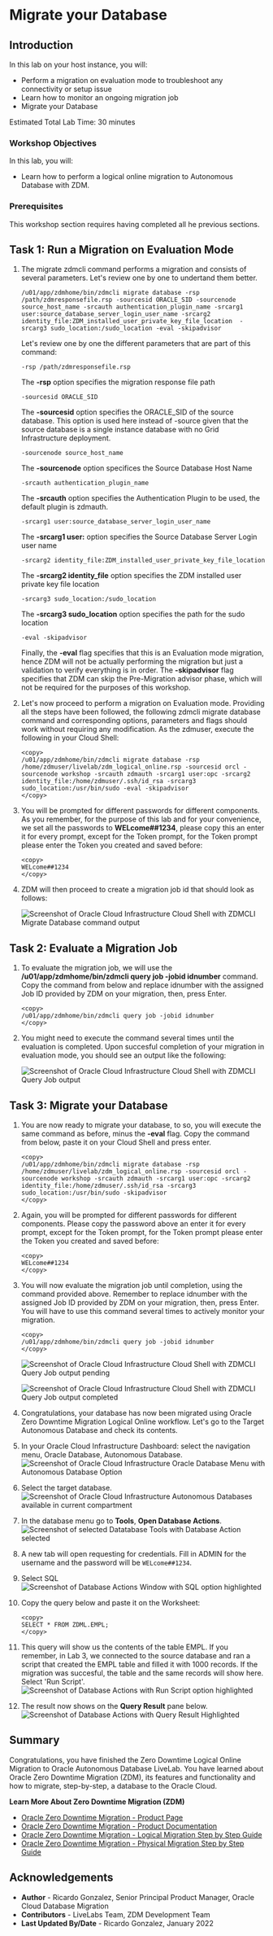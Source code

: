 # Migrate your Database

## Introduction
In this lab on your host instance, you will:
* Perform a migration on evaluation mode to troubleshoot any connectivity or setup issue
* Learn how to monitor an ongoing migration job
* Migrate your Database

Estimated Total Lab Time: 30 minutes

### Workshop Objectives

In this lab, you will:
* Learn how to perform a logical online migration to Autonomous Database with ZDM.

### Prerequisites
This workshop section requires having completed all he previous sections.


## **Task 1: Run a Migration on Evaluation Mode**

1. The migrate zdmcli command performs a migration and consists of several parameters. Let's review one by one to undertand them better.

    ```
    /u01/app/zdmhome/bin/zdmcli migrate database -rsp /path/zdmresponsefile.rsp -sourcesid ORACLE_SID -sourcenode source_host_name -srcauth authentication_plugin_name -srcarg1 user:source_database_server_login_user_name -srcarg2 identity_file:ZDM_installed_user_private_key_file_location  -srcarg3 sudo_location:/sudo_location -eval -skipadvisor
    ```

    Let's review one by one the different parameters that are part of this command:

    ```
    -rsp /path/zdmresponsefile.rsp
    ```
    The __-rsp__ option specifies the migration response file path

    ```
    -sourcesid ORACLE_SID
    ```
    The __-sourcesid__ option specifies the ORACLE_SID of the source database. This option is used here instead of -source given that the source database is a single instance database with no Grid Infrastructure deployment.

    ```
    -sourcenode source_host_name
    ```
    The __-sourcenode__ option specifices the Source Database Host Name

    ```
    -srcauth authentication_plugin_name
    ```
    The __-srcauth__ option specifies the Authentication Plugin to be used, the default plugin is zdmauth.


    ```
    -srcarg1 user:source_database_server_login_user_name
    ```
    The __-srcarg1 user:__ option specifies the Source Database Server Login user name

    ```
    -srcarg2 identity_file:ZDM_installed_user_private_key_file_location
    ```
    The __-srcarg2 identity_file__ option specifies the ZDM installed user private key file location

    ```
    -srcarg3 sudo_location:/sudo_location
    ```
    The __-srcarg3 sudo_location__ option specifies the path for the sudo location

    ```
    -eval -skipadvisor
    ```
    Finally, the __-eval__ flag specifies that this is an Evaluation mode migration, hence ZDM will not be actually performing the migration but just a validation to verify everything is in order. The __-skipadvisor__ flag specifies that ZDM can skip the Pre-Migration advisor phase, which will not be required for the purposes of this workshop.

2. Let's now proceed to perform a migration on Evaluation mode. Providing all the steps have been followed, the following zdmcli migrate database command and corresponding options, parameters and flags should work without requiring any modification. As the zdmuser, execute the following in your Cloud Shell: 

    ```
    <copy>
    /u01/app/zdmhome/bin/zdmcli migrate database -rsp /home/zdmuser/livelab/zdm_logical_online.rsp -sourcesid orcl -sourcenode workshop -srcauth zdmauth -srcarg1 user:opc -srcarg2 identity_file:/home/zdmuser/.ssh/id_rsa -srcarg3 sudo_location:/usr/bin/sudo -eval -skipadvisor
    </copy>
    ```

3. You will be prompted for different passwords for different components. As you remember, for the purpose of this lab and for your convenience, we set all the passwords to __WELcome##1234__, please copy this an enter it for every prompt, except for the Token prompt, for the Token prompt please enter the Token you created and saved before:

    ```
    <copy>
    WELcome##1234
    </copy>
    ```

4. ZDM will then proceed to create a migration job id that should look as follows:

    ![Screenshot of Oracle Cloud Infrastructure Cloud Shell with ZDMCLI Migrate Database command output](./images/zdm-job-id.png " ")


## **Task 2: Evaluate a Migration Job**

1. To evaluate the migration job, we will use the __/u01/app/zdmhome/bin/zdmcli query job -jobid idnumber__ command. Copy the command from below and replace idnumber with the assigned Job ID provided by ZDM on your migration, then, press Enter.

    ```
    <copy>
    /u01/app/zdmhome/bin/zdmcli query job -jobid idnumber
    </copy>
    ```

2. You might need to execute the command several times until the evaluation is completed. Upon succesful completion of your migration in evaluation mode, you should see an output like the following:

    ![Screenshot of Oracle Cloud Infrastructure Cloud Shell with ZDMCLI Query Job output](./images/zdm-job-eval-done.png " ")

## **Task 3: Migrate your Database**

1. You are now ready to migrate your database, to so, you will execute the same command as before, minus the __-eval__ flag. Copy the command from below, paste it on your Cloud Shell and press enter.

    ```
    <copy>
    /u01/app/zdmhome/bin/zdmcli migrate database -rsp /home/zdmuser/livelab/zdm_logical_online.rsp -sourcesid orcl -sourcenode workshop -srcauth zdmauth -srcarg1 user:opc -srcarg2 identity_file:/home/zdmuser/.ssh/id_rsa -srcarg3 sudo_location:/usr/bin/sudo -skipadvisor
    </copy>
    ```

2. Again, you will be prompted for different passwords for different components. Please copy the password above an enter it for every prompt, except for the Token prompt, for the Token prompt please enter the Token you created and saved before:

    ```
    <copy>
    WELcome##1234
    </copy>
    ```    

3. You will now evaluate the migration job until completion, using the command provided above. Remember to replace idnumber with the assigned Job ID provided by ZDM on your migration, then, press Enter. You will have to use this command several times to actively monitor your migration.

    ```
    <copy>
    /u01/app/zdmhome/bin/zdmcli query job -jobid idnumber
    </copy>
    ```
    ![Screenshot of Oracle Cloud Infrastructure Cloud Shell with ZDMCLI Query Job output pending](./images/zdm-job-pending.png " ")

    ![Screenshot of Oracle Cloud Infrastructure Cloud Shell with ZDMCLI Query Job output completed](./images/zdm-job-completed.png " ")

4. Congratulations, your database has now been migrated using Oracle Zero Downtime Migration Logical Online workflow. Let's go to the Target Autonomous Database and check its contents.

5.  In your Oracle Cloud Infrastructure Dashboard: select the navigation menu, Oracle Database, Autonomous Database.
    ![Screenshot of Oracle Cloud Infrastructure Oracle Database Menu with Autonomous Database Option](./images/menu-auton.png)

6. Select the target database.
    ![Screenshot of Oracle Cloud Infrastructure Autonomous Databases available in current compartment](./images/select-auton.png)

7. In the database menu go to __Tools__, __Open Database Actions__.
    ![Screenshot of selected Datatabase Tools with Database Action selected](./images/db-action.png)

8. A new tab will open requesting for credentials. Fill in ADMIN for the username and the password will be `WELcome##1234`.

9. Select SQL
    ![Screenshot of Database Actions Window with SQL option highlighted](./images/select-sql.png)


10. Copy the query below and paste it on the Worksheet: 

    ```
    <copy>
    SELECT * FROM ZDML.EMPL;
    </copy>
    ```

11. This query will show us the contents of the table EMPL. If you remember, in Lab 3, we connected to the source database and ran a script that created the EMPL table and filled it with 1000 records. If the migration was succesful, the table and the same records will show here. Select 'Run Script'.
    ![Screenshot of Database Actions with Run Script option highlighted](./images/run-query.png)

12. The result now shows on the __Query Result__ pane below.
    ![Screenshot of Database Actions with Query Result Highlighted](./images/query-result.png)


## **Summary**

Congratulations, you have finished the Zero Downtime Logical Online Migration to Oracle Autonomous Database LiveLab.
You have learned about Oracle Zero Downtime Migration (ZDM), its features and functionality and how to migrate, step-by-step, a database to the Oracle Cloud.

__Learn More About Zero Downtime Migration (ZDM)__

* [Oracle Zero Downtime Migration - Product Page](http://www.oracle.com/goto/zdm)
* [Oracle Zero Downtime Migration - Product Documentation](https://docs.oracle.com/en/database/oracle/zero-downtime-migration/)
* [Oracle Zero Downtime Migration - Logical Migration Step by Step Guide](https://www.oracle.com/a/tech/docs/oracle-zdm-logical-migration-step-by-step-guide.pdf)
* [Oracle Zero Downtime Migration - Physical Migration Step by Step Guide](https://www.oracle.com/a/tech/docs/oracle-zdm-step-by-step-guide.pdf)



## Acknowledgements
* **Author** - Ricardo Gonzalez, Senior Principal Product Manager, Oracle Cloud Database Migration
* **Contributors** - LiveLabs Team, ZDM Development Team
* **Last Updated By/Date** - Ricardo Gonzalez, January 2022

